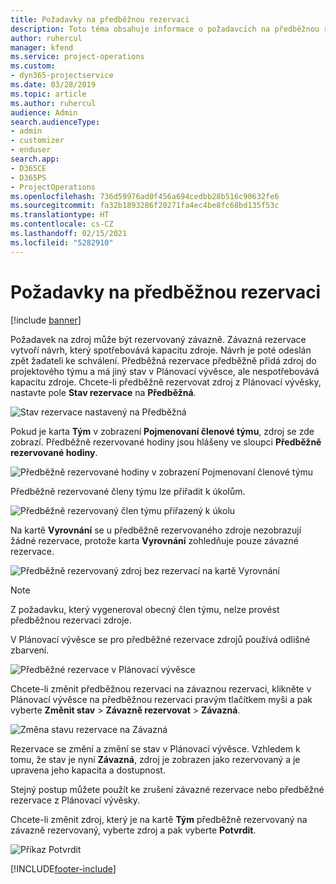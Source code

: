 ```yaml
---
title: Požadavky na předběžnou rezervaci
description: Toto téma obsahuje informace o požadavcích na předběžnou rezervaci.
author: ruhercul
manager: kfend
ms.service: project-operations
ms.custom:
- dyn365-projectservice
ms.date: 03/28/2019
ms.topic: article
ms.author: ruhercul
audience: Admin
search.audienceType:
- admin
- customizer
- enduser
search.app:
- D365CE
- D365PS
- ProjectOperations
ms.openlocfilehash: 736d59976ad0f456a694cedbb28b516c90632fe6
ms.sourcegitcommit: fa32b1893286f20271fa4ec4be8fc68bd135f53c
ms.translationtype: HT
ms.contentlocale: cs-CZ
ms.lasthandoff: 02/15/2021
ms.locfileid: "5282910"
---
```

# <a name="soft-book-requirements"></a>Požadavky na předběžnou rezervaci

[!include [banner](../includes/psa-now-project-operations.md)]

Požadavek na zdroj může být rezervovaný závazně. Závazná rezervace vytvoří návrh, který spotřebovává kapacitu zdroje. Návrh je poté odeslán zpět žadateli ke schválení. Předběžná rezervace předběžně přidá zdroj do projektového týmu a má jiný stav v Plánovací vývěsce, ale nespotřebovává kapacitu zdroje. Chcete-li předběžně rezervovat zdroj z Plánovací vývěsky, nastavte pole **Stav rezervace** na **Předběžná**.

![Stav rezervace nastavený na Předběžná](media/Resource-Management-image77.png)

Pokud je karta **Tým** v zobrazení **Pojmenovaní členové týmu**, zdroj se zde zobrazí. Předběžně rezervované hodiny jsou hlášeny ve sloupci **Předběžně rezervované hodiny**.

![Předběžně rezervované hodiny v zobrazení Pojmenovaní členové týmu](media/Resource-Management-image78.png)

Předběžně rezervované členy týmu lze přiřadit k úkolům.

![Předběžně rezervovaný člen týmu přiřazený k úkolu](media/Resource-Management-image79.png)

Na kartě **Vyrovnání** se u předběžně rezervovaného zdroje nezobrazují žádné rezervace, protože karta **Vyrovnání** zohledňuje pouze závazné rezervace.

![Předběžně rezervovaný zdroj bez rezervací na kartě Vyrovnání](media/Resource-Management-image80.png)

> [!NOTE]
> Z požadavku, který vygeneroval obecný člen týmu, nelze provést předběžnou rezervaci zdroje.

V Plánovací vývěsce se pro předběžné rezervace zdrojů používá odlišné zbarvení.

![Předběžné rezervace v Plánovací vývěsce](media/Resource-Management-image81.png)

Chcete-li změnit předběžnou rezervaci na závaznou rezervaci, klikněte v Plánovací vývěsce na předběžnou rezervaci pravým tlačítkem myši a pak vyberte **Změnit stav** \> **Závazně rezervovat** \> **Závazná**.

![Změna stavu rezervace na Závazná](media/Resource-Management-image82.png)

Rezervace se změní a změní se stav v Plánovací vývěsce. Vzhledem k tomu, že stav je nyní **Závazná**, zdroj je zobrazen jako rezervovaný a je upravena jeho kapacita a dostupnost.

Stejný postup můžete použít ke zrušení závazné rezervace nebo předběžné rezervace z Plánovací vývěsky.

Chcete-li změnit zdroj, který je na kartě **Tým** předběžně rezervovaný na závazně rezervovaný, vyberte zdroj a pak vyberte **Potvrdit**.

![Příkaz Potvrdit](media/Resource-Management-image83.png)


[!INCLUDE[footer-include](../includes/footer-banner.md)]